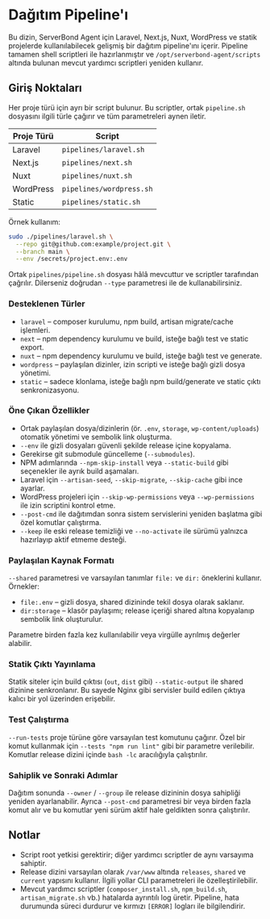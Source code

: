 # Dağıtım Pipeline'ı

Bu dizin, ServerBond Agent için Laravel, Next.js, Nuxt, WordPress ve statik projelerde
kullanılabilecek gelişmiş bir dağıtım pipeline'ını içerir. Pipeline tamamen shell
scriptleri ile hazırlanmıştır ve `/opt/serverbond-agent/scripts` altında bulunan
mevcut yardımcı scriptleri yeniden kullanır.

## Giriş Noktaları

Her proje türü için ayrı bir script bulunur. Bu scriptler, ortak
`pipeline.sh` dosyasını ilgili türle çağırır ve tüm parametreleri aynen iletir.

| Proje Türü | Script |
| ---------- | ------ |
| Laravel    | `pipelines/laravel.sh` |
| Next.js    | `pipelines/next.sh` |
| Nuxt       | `pipelines/nuxt.sh` |
| WordPress  | `pipelines/wordpress.sh` |
| Static     | `pipelines/static.sh` |

Örnek kullanım:

```bash
sudo ./pipelines/laravel.sh \
  --repo git@github.com:example/project.git \
  --branch main \
  --env /secrets/project.env:.env
```

Ortak `pipelines/pipeline.sh` dosyası hâlâ mevcuttur ve scriptler tarafından
çağrılır. Dilerseniz doğrudan `--type` parametresi ile de kullanabilirsiniz.

### Desteklenen Türler

- `laravel` – composer kurulumu, npm build, artisan migrate/cache işlemleri.
- `next` – npm dependency kurulumu ve build, isteğe bağlı test ve static export.
- `nuxt` – npm dependency kurulumu ve build, isteğe bağlı test ve generate.
- `wordpress` – paylaşılan dizinler, izin scripti ve isteğe bağlı gizli dosya
  yönetimi.
- `static` – sadece klonlama, isteğe bağlı npm build/generate ve static çıktı
  senkronizasyonu.

### Öne Çıkan Özellikler

- Ortak paylaşılan dosya/dizinlerin (ör. `.env`, `storage`, `wp-content/uploads`)
  otomatik yönetimi ve sembolik link oluşturma.
- `--env` ile gizli dosyaları güvenli şekilde release içine kopyalama.
- Gerekirse git submodule güncelleme (`--submodules`).
- NPM adımlarında `--npm-skip-install` veya `--static-build` gibi seçenekler ile
  ayrık build aşamaları.
- Laravel için `--artisan-seed`, `--skip-migrate`, `--skip-cache` gibi ince ayarlar.
- WordPress projeleri için `--skip-wp-permissions` veya `--wp-permissions` ile
  izin scriptini kontrol etme.
- `--post-cmd` ile dağıtımdan sonra sistem servislerini yeniden başlatma gibi
  özel komutlar çalıştırma.
- `--keep` ile eski release temizliği ve `--no-activate` ile sürümü yalnızca
  hazırlayıp aktif etmeme desteği.

### Paylaşılan Kaynak Formatı

`--shared` parametresi ve varsayılan tanımlar `file:` ve `dir:` öneklerini
kullanır. Örnekler:

- `file:.env` – gizli dosya, shared dizininde tekil dosya olarak saklanır.
- `dir:storage` – klasör paylaşımı; release içeriği shared altına kopyalanıp
  sembolik link oluşturulur.

Parametre birden fazla kez kullanılabilir veya virgülle ayrılmış değerler
alabilir.

### Statik Çıktı Yayınlama

Statik siteler için build çıktısı (`out`, `dist` gibi) `--static-output` ile
shared dizinine senkronlanır. Bu sayede Nginx gibi servisler build edilen
çıktıya kalıcı bir yol üzerinden erişebilir.

### Test Çalıştırma

`--run-tests` proje türüne göre varsayılan test komutunu çağırır. Özel bir
komut kullanmak için `--tests "npm run lint"` gibi bir parametre verilebilir.
Komutlar release dizini içinde `bash -lc` aracılığıyla çalıştırılır.

### Sahiplik ve Sonraki Adımlar

Dağıtım sonunda `--owner` / `--group` ile release dizininin dosya sahipliği
yeniden ayarlanabilir. Ayrıca `--post-cmd` parametresi bir veya birden fazla
komut alır ve bu komutlar yeni sürüm aktif hale geldikten sonra çalıştırılır.

## Notlar

- Script root yetkisi gerektirir; diğer yardımcı scriptler de aynı varsayıma
  sahiptir.
- Release dizini varsayılan olarak `/var/www` altında `releases`, `shared` ve
  `current` yapısını kullanır. İlgili yollar CLI parametreleri ile
  özelleştirilebilir.
- Mevcut yardımcı scriptler (`composer_install.sh`, `npm_build.sh`, `artisan_migrate.sh`
  vb.) hatalarda ayrıntılı log üretir. Pipeline, hata durumunda süreci durdurur
  ve kırmızı `[ERROR]` logları ile bilgilendirir.
